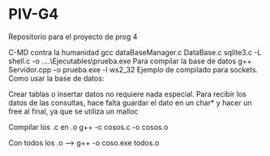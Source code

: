 # PIV-G4
Repositorio para el proyecto de prog 4

C-MD contra la humanidad
gcc dataBaseManager.c DataBase.c sqlite3.c -L shell.c -o ..\..\Ejecutables\prueba.exe Para compilar la base de datos
g++ Servidor.cpp -o prueba.exe -l ws2_32 Ejemplo de compilado para sockets.
Como usar la base de datos:

Crear tablas o insertar datos no requiere nada especial.
Para recibir los datos de las consultas, hace falta guardar el dato en un char* y hacer un free al final, ya que se utiliza un malloc

Compilar los .c en .o
g++ -c cosos.c -o cosos.o

Con todos los .o --> g++ -o coso.exe todos.o